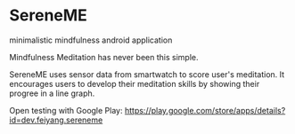 # SereneME
minimalistic mindfulness android application

Mindfulness Meditation has never been this simple.

SereneME uses sensor data from smartwatch to score user's meditation. It encourages users to develop their meditation skills by showing their progree in a line graph.

Open testing with Google Play: https://play.google.com/store/apps/details?id=dev.feiyang.sereneme
